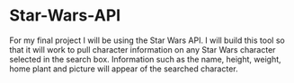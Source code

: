 # Star-Wars-API
For my final project I will be using the Star Wars API. 
I will build this tool so that it will work to pull character information on any Star Wars character selected in the search box. 
Information such as the name, height, weight, home plant and picture will appear of the searched character.
